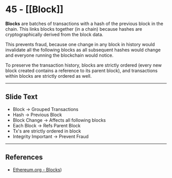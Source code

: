 # 45 - [[Block]]

**Blocks** are batches of transactions with a hash of the previous block in the chain. This links blocks together (in a chain) because hashes are cryptographically derived from the block data. 

This prevents fraud, because one change in any block in history would invalidate all the following blocks as all subsequent hashes would change and everyone running the blockchain would notice. 

To preserve the transaction history, blocks are strictly ordered (every new block created contains a reference to its parent block), and transactions within blocks are strictly ordered as well.

---
## Slide Text
- Block -> Grouped Transactions
- Hash -> Previous Block
- Block Change -> Affects all following blocks
- Each Block -> Refs Parent Block
- Tx's are strictly ordered in block
- Integrity Important -> Prevent Fraud 
---
## References
-  [Ethereum.org - Blocks](https://ethereum.org/en/developers/docs/blocks/))